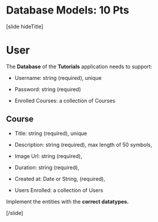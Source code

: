 # Database Models: 10 Pts

[slide hideTitle]

# User

The **Database** of the **Tutorials** application needs to support:

- Username: string (required), unique

- Password: string (required)

- Enrolled Courses: a collection of Courses 

## Course

- Title: string (required), unique

- Description: string (required), max length of 50 symbols,

- Image Url: string (required),

- Duration: string (required),

- Created at: Date or String, (required),

- Users Enrolled: a collection of Users

Implement the entities with the **correct datatypes.**

[/slide]

